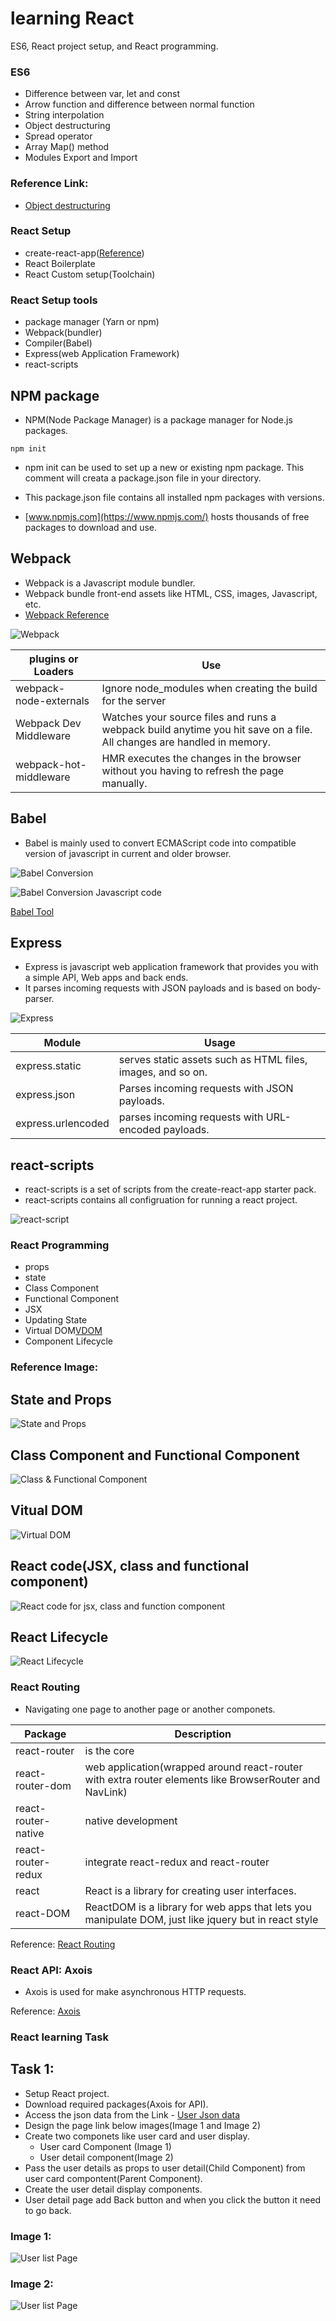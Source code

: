 # learning React
ES6, React project setup, and React programming.

### ES6
 - Difference between var, let and const
 - Arrow function and difference between normal function
 - String interpolation
 - Object destructuring
 - Spread operator
 - Array Map() method
 - Modules Export and Import
 
### Reference Link:

 - [Object destructuring](https://dev.to/sarah_chima/object-destructuring-in-es6-3fm###)

### React Setup
 - create-react-app([Reference](https://github.com/facebook/create-react-app))
 - React Boilerplate
 - React Custom setup(Toolchain)
 
### React Setup tools
 - package manager (Yarn or npm)
 - Webpack(bundler)
 - Compiler(Babel)
 - Express(web Application Framework)
 - react-scripts
 
## NPM package
 - NPM(Node Package Manager) is a package manager for Node.js packages.
 ```
 npm init
 ```
 - npm init can be used to set up a new or existing npm package. This comment will creata a package.json file in your directory.
 - This package.json file contains all installed npm packages with versions.
 
 - [www.npmjs.com](https://www.npmjs.com/)
 hosts thousands of free packages to download and use.

## Webpack
 - Webpack is a Javascript module bundler.
 - Webpack bundle front-end assets like HTML, CSS, images, Javascript, etc.
 - [Webpack Reference](https://survivejs.com/webpack/what-is-webpack/)
 
![Webpack](img/webpack.jpg)

plugins or Loaders  | Use
--------|-------
webpack-node-externals | Ignore node_modules when creating the build for the server
Webpack Dev Middleware | Watches your source files and runs a webpack build anytime you hit save on a file. All changes are handled in memory.
webpack-hot-middleware | HMR executes the changes in the browser without you having to refresh the page manually.


## Babel
- Babel is mainly used to convert ECMAScript code into compatible version of javascript in current and older browser.

![Babel Conversion](img/babel.png)

![Babel Conversion Javascript code](img/babel-conversion.png)

[Babel Tool](https://babeljs.io/repl)

## Express
 - Express is javascript web application framework that provides you with a simple API, Web apps and back ends.
 - It parses incoming requests with JSON payloads and is based on body-parser.

![Express](img/express.jpg)

Module  | Usage
------- | -------
express.static | serves static assets such as HTML files, images, and so on.
express.json | Parses incoming requests with JSON payloads. 
express.urlencoded | parses incoming requests with URL-encoded payloads.


## react-scripts
- react-scripts is a set of scripts from the create-react-app starter pack.
- react-scripts contains all configruation for running a react project.

![react-script](img/react-script.png)

### React Programming
 - props
 - state
 - Class Component 
 - Functional Component
 - JSX
 - Updating State
 - Virtual DOM[VDOM](https://www.geeksforgeeks.org/reactjs-virtual-dom/)
 - Component Lifecycle
 
### Reference Image:
## State and Props

![State and Props](img/state-props.png)

## Class Component and Functional Component

![Class & Functional Component](img/components.png)
 
## Vitual DOM

![Virtual DOM](img/virtual-dom.jpg)

## React code(JSX, class and functional component)

![React code for jsx, class and function component](img/react-code.png)

## React Lifecycle
![React Lifecycle](img/react-lifecycle.png)
 

### React Routing
- Navigating one page to another page or another componets.

Package | Description
--------|------------
react-router |  is the core
react-router-dom | web application(wrapped around react-router with extra router elements like BrowserRouter and NavLink)
react-router-native | native development
react-router-redux | integrate react-redux and react-router
react | React is a library for creating user interfaces.
react-DOM | ReactDOM is a library for web apps that lets you manipulate DOM, just like jquery but in react style

Reference: [React Routing](https://programmingwithmosh.com/react/react-router-add-the-power-of-navigation/)


### React API: Axois
- Axois is used for make asynchronous HTTP requests.

Reference: [Axois](http://zetcode.com/javascript/axios/)

### React learning Task

## Task 1:
- Setup React project.
- Download required packages(Axois for API).
- Access the json data from the Link - [User Json data](https://jsonplaceholder.typicode.com/users)
- Design the page link below images(Image 1 and Image 2)
- Create two componets like user card and user display.
	- User card Component (Image 1)
	- User detail component(Image 2)
- Pass the user details as props to user detail(Child Component) from user card compontent(Parent Component).
- Create the user detail display components.
- User detail page add Back button and when you click the button it need to go back.

### Image 1:

![User list Page](img/react-user-list.png)

### Image 2:

![User list Page](img/react-user-detail.png)

